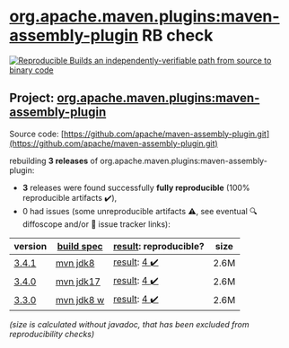 [org.apache.maven.plugins:maven-assembly-plugin](https://search.maven.org/artifact/org.apache.maven.plugins/maven-assembly-plugin/) RB check
=======

[![Reproducible Builds](https://reproducible-builds.org/images/logos/rb.svg) an independently-verifiable path from source to binary code](https://reproducible-builds.org/)

## Project: [org.apache.maven.plugins:maven-assembly-plugin](https://search.maven.org/artifact/org.apache.maven.plugins/maven-assembly-plugin/)

Source code: [https://github.com/apache/maven-assembly-plugin.git](https://github.com/apache/maven-assembly-plugin.git)

rebuilding **3 releases** of org.apache.maven.plugins:maven-assembly-plugin:
- **3** releases were found successfully **fully reproducible** (100% reproducible artifacts :heavy_check_mark:),
- 0 had issues (some unreproducible artifacts :warning:, see eventual :mag: diffoscope and/or :memo: issue tracker links):

| version | [build spec](/BUILDSPEC.md) | [result](https://reproducible-builds.org/docs/jvm/): reproducible? | size |
| -- | --------- | ------ | -- |
| [3.4.1](https://search.maven.org/artifact/org.apache.maven.plugins/maven-assembly-plugin/3.4.1/pom) | [mvn jdk8](maven-assembly-plugin-3.4.1.buildspec) | [result](maven-assembly-plugin-3.4.1.buildinfo): [4 :heavy_check_mark: ](maven-assembly-plugin-3.4.1.buildcompare) | 2.6M |
| [3.4.0](https://search.maven.org/artifact/org.apache.maven.plugins/maven-assembly-plugin/3.4.0/pom) | [mvn jdk17](maven-assembly-plugin-3.4.0.buildspec) | [result](maven-assembly-plugin-3.4.0.buildinfo): [4 :heavy_check_mark: ](maven-assembly-plugin-3.4.0.buildcompare) | 2.6M |
| [3.3.0](https://search.maven.org/artifact/org.apache.maven.plugins/maven-assembly-plugin/3.3.0/pom) | [mvn jdk8 w](maven-assembly-plugin-3.3.0.buildspec) | [result](maven-assembly-plugin-3.3.0.buildinfo): [4 :heavy_check_mark: ](maven-assembly-plugin-3.3.0.buildcompare) | 2.6M |

<i>(size is calculated without javadoc, that has been excluded from reproducibility checks)</i>
